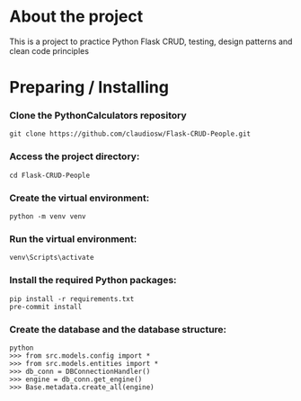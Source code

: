 # About the project
This is a project to practice Python Flask CRUD, testing, design patterns and clean code principles
# Preparing / Installing

### Clone the PythonCalculators repository
```
git clone https://github.com/claudiosw/Flask-CRUD-People.git
```

### Access the project directory:
```
cd Flask-CRUD-People
```

### Create the virtual environment:
```
python -m venv venv

```

### Run the virtual environment:
```
venv\Scripts\activate

```

### Install the required Python packages:
```
pip install -r requirements.txt
pre-commit install
```

### Create the database and the database structure:
```
python
>>> from src.models.config import *
>>> from src.models.entities import *
>>> db_conn = DBConnectionHandler()
>>> engine = db_conn.get_engine()
>>> Base.metadata.create_all(engine)
```
